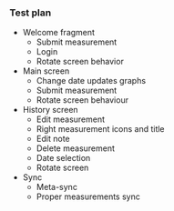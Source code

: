 ### Test plan

* Welcome fragment
    * Submit measurement
    * Login
    * Rotate screen behavior
* Main screen
    * Change date updates graphs
    * Submit measurement
    * Rotate screen behaviour
* History screen
    * Edit measurement
    * Right measurement icons and title
    * Edit note
    * Delete measurement
    * Date selection
    * Rotate screen
* Sync
    * Meta-sync
    * Proper measurements sync
    
    
